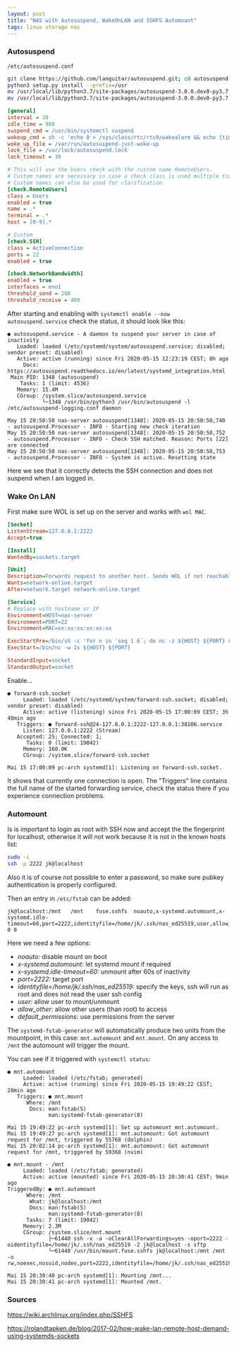 ```yaml
---
layout: post
title: "NAS with Autosuspend, WakeOnLAN and SSHFS Automount"
tags: linux storage nas
---
```


### Autosuspend
`/etc/autosuspend.conf`
```sh
git clone https://github.com/languitar/autosuspend.git; cd autosuspend
python3 setup.py install --prefix=/usr
mv /usr/local/lib/python3.7/site-packages/autosuspend-3.0.0.dev0-py3.7.egg/etc/* /etc
mv /usr/local/lib/python3.7/site-packages/autosuspend-3.0.0.dev0-py3.7.egg/lib/systemd/system/* /usr/local/lib/systemd/system/
```

```ini
[general]
interval = 30
idle_time = 900
suspend_cmd = /usr/bin/systemctl suspend
wakeup_cmd = sh -c 'echo 0 > /sys/class/rtc/rtc0/wakealarm && echo {timestamp:.0f} > /sys/class/rtc/rtc0/wakealarm'
woke_up_file = /var/run/autosuspend-just-woke-up
lock_file = /var/lock/autosuspend.lock
lock_timeout = 30

# This will use the Users check with the custom name RemoteUsers.
# Custom names are necessary in case a check class is used multiple times.
# Custom names can also be used for clarification.
[check.RemoteUsers]
class = Users
enabled = true
name = .*
terminal = .*
host = [0-9].*

# Custom
[check.SSH]
class = ActiveConnection
ports = 22
enabled = true

[check.NetworkBandwidth]
enabled = true
interfaces = eno1
threshold_send = 200
threshold_receive = 400
```
After starting and enabling with `systemctl enable --now autosuspend.service` check the status, it should look like this:
```
● autosuspend.service - A daemon to suspend your server in case of inactivity
   Loaded: loaded (/etc/systemd/system/autosuspend.service; disabled; vendor preset: disabled)
   Active: active (running) since Fri 2020-05-15 12:23:19 CEST; 8h ago
     Docs: https://autosuspend.readthedocs.io/en/latest/systemd_integration.html
 Main PID: 1348 (autosuspend)
    Tasks: 1 (limit: 4536)
   Memory: 15.4M
   CGroup: /system.slice/autosuspend.service
           └─1348 /usr/bin/python3 /usr/bin/autosuspend -l /etc/autosuspend-logging.conf daemon

May 15 20:50:50 nas-server autosuspend[1348]: 2020-05-15 20:50:50,740 - autosuspend.Processor - INFO - Starting new check iteration
May 15 20:50:50 nas-server autosuspend[1348]: 2020-05-15 20:50:50,752 - autosuspend.Processor - INFO - Check SSH matched. Reason: Ports [22] are connected
May 15 20:50:50 nas-server autosuspend[1348]: 2020-05-15 20:50:50,753 - autosuspend.Processor - INFO - System is active. Resetting state
```
Here we see that it correctly detects the SSH connection and does not suspend when I am logged in.

### Wake On LAN
First make sure WOL is set up on the server and works with `wol MAC`.
```ini
[Socket]
ListenStream=127.0.0.1:2222
Accept=true

[Install]
WantedBy=sockets.target
```

```ini
[Unit]
Description=Forwards request to another host. Sends WOL if not reachable.
Wants=network-online.target
After=network.target network-online.target

[Service]
# Replace with hostname or IP
Environment=HOST=nas-server
Environment=PORT=22
Environment=MAC=xx:xx:xx:xx:xx:xx

ExecStartPre=/bin/sh -c 'for n in `seq 1 6`; do nc -z ${HOST} ${PORT} && break || (wol $MAC >&2 && sleep 10); done'
ExecStart=/bin/nc -w 1s ${HOST} ${PORT}

StandardInput=socket
StandardOutput=socket
```
Enable...
```
● forward-ssh.socket
     Loaded: loaded (/etc/systemd/system/forward-ssh.socket; disabled; vendor preset: disabled)
     Active: active (listening) since Fri 2020-05-15 17:00:09 CEST; 3h 48min ago
   Triggers: ● forward-ssh@24-127.0.0.1:2222-127.0.0.1:38106.service
     Listen: 127.0.0.1:2222 (Stream)
   Accepted: 25; Connected: 1;
      Tasks: 0 (limit: 19042)
     Memory: 160.0K
     CGroup: /system.slice/forward-ssh.socket

Mai 15 17:00:09 pc-arch systemd[1]: Listening on forward-ssh.socket.
```
It shows that currently one connection is open. The "Triggers" line contains the full name of the started forwarding service, check the status there if you experience connection problems.


### Automount
Is is important to login as root with SSH now and accept the the fingerprint for localhost, otherwise it will not work because it is not in the known hosts list:
```sh
sudo -i
ssh -p 2222 jk@localhost
```
Also it is of course not possible to enter a password, so make sure pubkey authentication is properly configured.

Then an entry in `/etc/fstab` can be added:
```
jk@localhost:/mnt   /mnt    fuse.sshfs  noauto,x-systemd.automount,x-systemd.idle-timeout=60,port=2222,identityfile=/home/jk/.ssh/nas_ed25519,user,allow_other,default_permissions  0 0
```
Here we need a few options:
* _noauto:_ disable mount on boot
* _x-systemd.automount:_ let systemd mount if required 
* _x-systemd.idle-timeout=60:_ unmount after 60s of inactivity
* _port=2222:_ target port
* _identityfile=/home/jk/.ssh/nas_ed25519:_ specify the keys, ssh will run as root and does not read the user ssh config
* _user:_ allow user to mount/unmount
* _allow_other:_ allow other users (than root) to access
* _default_permissions:_ use permissions from the server


The `systemd-fstab-generator` will automatically produce two units from the mountpoint, in this case: `mnt.automount` and `mnt.mount`. On any access to `/mnt` the automount will trigger the mount. 

You can see if it triggered with `systemctl status`:
```
● mnt.automount
     Loaded: loaded (/etc/fstab; generated)
     Active: active (running) since Fri 2020-05-15 19:49:22 CEST; 28min ago
   Triggers: ● mnt.mount
      Where: /mnt
       Docs: man:fstab(5)
             man:systemd-fstab-generator(8)

Mai 15 19:49:22 pc-arch systemd[1]: Set up automount mnt.automount.
Mai 15 19:49:27 pc-arch systemd[1]: mnt.automount: Got automount request for /mnt, triggered by 55768 (dolphin)
Mai 15 20:02:14 pc-arch systemd[1]: mnt.automount: Got automount request for /mnt, triggered by 59368 (nvim)
```
```
● mnt.mount - /mnt
     Loaded: loaded (/etc/fstab; generated)
     Active: active (mounted) since Fri 2020-05-15 20:30:41 CEST; 9min ago
TriggeredBy: ● mnt.automount
      Where: /mnt
       What: jk@localhost:/mnt
       Docs: man:fstab(5)
             man:systemd-fstab-generator(8)
      Tasks: 7 (limit: 19042)
     Memory: 2.3M
     CGroup: /system.slice/mnt.mount
             ├─61440 ssh -x -a -oClearAllForwardings=yes -oport=2222 -oidentityfile=/home/jk/.ssh/nas_ed25519 -2 jk@localhost -s sftp
             └─61448 /usr/bin/mount.fuse.sshfs jk@localhost:/mnt /mnt -o rw,noexec,nosuid,nodev,port=2222,identityfile=/home/jk/.ssh/nas_ed25519,allow_other,default_permissions,user

Mai 15 20:30:40 pc-arch systemd[1]: Mounting /mnt...
Mai 15 20:30:41 pc-arch systemd[1]: Mounted /mnt.
```

### Sources
<https://wiki.archlinux.org/index.php/SSHFS>

<https://rolandtapken.de/blog/2017-02/how-wake-lan-remote-host-demand-using-systemds-sockets>